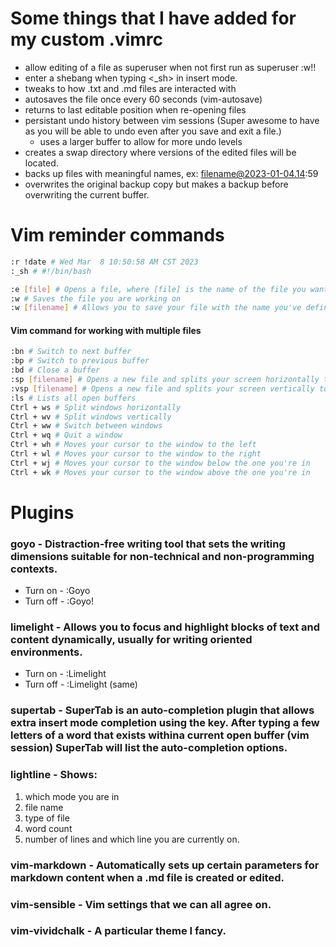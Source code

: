 # Some things that I have added for my custom .vimrc
* allow editing of a file as superuser when not first run as superuser
    :w!!
* enter a shebang when typing <_sh> in insert mode.
* tweaks to how .txt and .md files are interacted with
* autosaves the file once every 60 seconds (vim-autosave)
* returns to last editable position when re-opening files
* persistant undo history between vim sessions (Super awesome to have as you will be able to undo even after you save and exit a file.)
    * uses a larger buffer to allow for more undo levels
* creates a swap directory where versions of the edited files will be located. 
* backs up files with meaningful names, ex: filename@2023-01-04.14:59
* overwrites the original backup copy but makes a backup before overwriting the current buffer.

# Vim reminder commands
```bash
:r !date # Wed Mar  8 10:50:58 AM CST 2023
:_sh # #!/bin/bash

:e [file] # Opens a file, where [file] is the name of the file you want opened
:w # Saves the file you are working on
:w [filename] # Allows you to save your file with the name you've defined
```

#### Vim command for working with multiple files

```bash
:bn # Switch to next buffer 
:bp # Switch to previous buffer 
:bd # Close a buffer 
:sp [filename] # Opens a new file and splits your screen horizontally to show more than one buffer 
:vsp [filename] # Opens a new file and splits your screen vertically to show more than one buffer 
:ls # Lists all open buffers 
Ctrl + ws # Split windows horizontally 
Ctrl + wv # Split windows vertically
Ctrl + ww # Switch between windows 
Ctrl + wq # Quit a window 
Ctrl + wh # Moves your cursor to the window to the left 
Ctrl + wl # Moves your cursor to the window to the right 
Ctrl + wj # Moves your cursor to the window below the one you're in 
Ctrl + wk # Moves your cursor to the window above the one you're in
```

# Plugins

### goyo - Distraction-free writing tool that sets the writing dimensions suitable for non-technical and non-programming contexts.

* Turn on - :Goyo
* Turn off - :Goyo!

### limelight - Allows you to focus and highlight blocks of text and content dynamically, usually for writing oriented environments.

* Turn on - :Limelight
* Turn off - :Limelight (same)

### supertab - SuperTab is an auto-completion plugin that allows extra insert mode completion using the key. After typing a few letters of a word that exists withina current open buffer (vim session) SuperTab will list the auto-completion options. 

### lightline - Shows: 
1. which mode you are in
2. file name
3. type of file
4. word count
5. number of lines and which line you are currently on. 

### vim-markdown - Automatically sets up certain parameters for markdown content when a .md file is created or edited. 

### vim-sensible - Vim settings that we can all agree on. 

### vim-vividchalk - A particular theme I fancy. 
